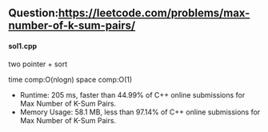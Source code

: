 ## Question:https://leetcode.com/problems/max-number-of-k-sum-pairs/

#### sol1.cpp
two pointer + sort

time comp:O(nlogn)
space comp:O(1)

* Runtime: 205 ms, faster than 44.99% of C++ online submissions for Max Number of K-Sum Pairs.
* Memory Usage: 58.1 MB, less than 97.14% of C++ online submissions for Max Number of K-Sum Pairs.
